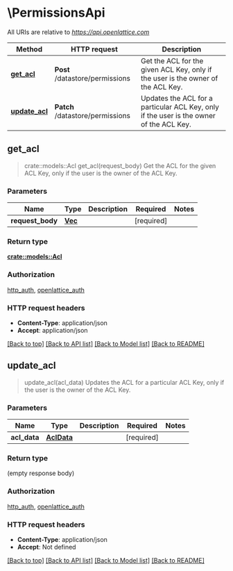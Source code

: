 # \PermissionsApi

All URIs are relative to *https://api.openlattice.com*

Method | HTTP request | Description
------------- | ------------- | -------------
[**get_acl**](PermissionsApi.md#get_acl) | **Post** /datastore/permissions | Get the ACL for the given ACL Key, only if the user is the owner of the ACL Key.
[**update_acl**](PermissionsApi.md#update_acl) | **Patch** /datastore/permissions | Updates the ACL for a particular ACL Key, only if the user is the owner of the ACL Key.



## get_acl

> crate::models::Acl get_acl(request_body)
Get the ACL for the given ACL Key, only if the user is the owner of the ACL Key.

### Parameters


Name | Type | Description  | Required | Notes
------------- | ------------- | ------------- | ------------- | -------------
**request_body** | [**Vec<String>**](String.md) |  | [required] |

### Return type

[**crate::models::Acl**](Acl.md)

### Authorization

[http_auth](../README.md#http_auth), [openlattice_auth](../README.md#openlattice_auth)

### HTTP request headers

- **Content-Type**: application/json
- **Accept**: application/json

[[Back to top]](#) [[Back to API list]](../README.md#documentation-for-api-endpoints) [[Back to Model list]](../README.md#documentation-for-models) [[Back to README]](../README.md)


## update_acl

> update_acl(acl_data)
Updates the ACL for a particular ACL Key, only if the user is the owner of the ACL Key.

### Parameters


Name | Type | Description  | Required | Notes
------------- | ------------- | ------------- | ------------- | -------------
**acl_data** | [**AclData**](AclData.md) |  | [required] |

### Return type

 (empty response body)

### Authorization

[http_auth](../README.md#http_auth), [openlattice_auth](../README.md#openlattice_auth)

### HTTP request headers

- **Content-Type**: application/json
- **Accept**: Not defined

[[Back to top]](#) [[Back to API list]](../README.md#documentation-for-api-endpoints) [[Back to Model list]](../README.md#documentation-for-models) [[Back to README]](../README.md)

